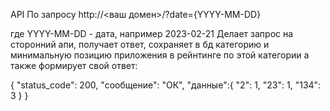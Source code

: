 API
По запросу http://<ваш домен>/?date={YYYY-MM-DD}

где YYYY-MM-DD - дата, например 2023-02-21
Делает запрос на сторонний апи, получает ответ, сохраняет в бд категорию и минимальную позицию приложения в рейнтинге по этой категории а также формирует свой ответ:

{ "status_code": 200, "сообщение": "ОК", "данные":{ "2": 1, "23": 1, "134": 3 } }